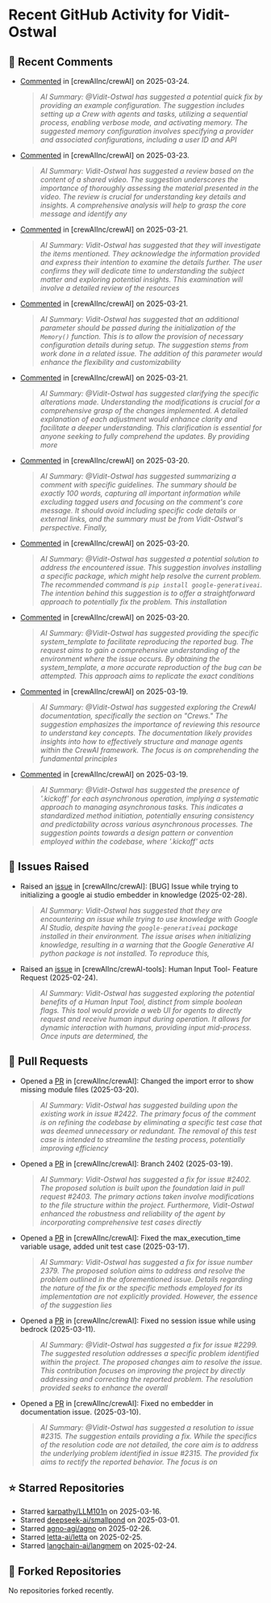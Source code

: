 # Recent GitHub Activity for Vidit-Ostwal

## 💬 Recent Comments
- [Commented](https://github.com/crewAIInc/crewAI/issues/2448#issuecomment-2747616426) in [crewAIInc/crewAI] on 2025-03-24.
  > *AI Summary: @Vidit-Ostwal has suggested a potential quick fix by providing an example configuration. The suggestion includes setting up a Crew with agents and tasks, utilizing a sequential process, enabling verbose mode, and activating memory. The suggested memory configuration involves specifying a provider and associated configurations, including a user ID and API*
- [Commented](https://github.com/crewAIInc/crewAI/pull/2312#issuecomment-2746349906) in [crewAIInc/crewAI] on 2025-03-23.
  > *AI Summary: Vidit-Ostwal has suggested a review based on the content of a shared video. The suggestion underscores the importance of thoroughly assessing the material presented in the video. The review is crucial for understanding key details and insights. A comprehensive analysis will help to grasp the core message and identify any*
- [Commented](https://github.com/crewAIInc/crewAI/pull/2312#issuecomment-2744298524) in [crewAIInc/crewAI] on 2025-03-21.
  > *AI Summary: Vidit-Ostwal has suggested that they will investigate the items mentioned. They acknowledge the information provided and express their intention to examine the details further. The user confirms they will dedicate time to understanding the subject matter and exploring potential insights. This examination will involve a detailed review of the resources*
- [Commented](https://github.com/crewAIInc/crewAI/pull/2429#issuecomment-2744296725) in [crewAIInc/crewAI] on 2025-03-21.
  > *AI Summary: Vidit-Ostwal has suggested that an additional parameter should be passed during the initialization of the `Memory()` function. This is to allow the provision of necessary configuration details during setup. The suggestion stems from work done in a related issue. The addition of this parameter would enhance the flexibility and customizability*
- [Commented](https://github.com/crewAIInc/crewAI/issues/2055#issuecomment-2743665861) in [crewAIInc/crewAI] on 2025-03-21.
  > *AI Summary: @Vidit-Ostwal has suggested clarifying the specific alterations made. Understanding the modifications is crucial for a comprehensive grasp of the changes implemented. A detailed explanation of each adjustment would enhance clarity and facilitate a deeper understanding. This clarification is essential for anyone seeking to fully comprehend the updates. By providing more*
- [Commented](https://github.com/crewAIInc/crewAI/pull/2265#issuecomment-2741133791) in [crewAIInc/crewAI] on 2025-03-20.
  > *AI Summary: @Vidit-Ostwal has suggested summarizing a comment with specific guidelines. The summary should be exactly 100 words, capturing all important information while excluding tagged users and focusing on the comment's core message. It should avoid including specific code details or external links, and the summary must be from Vidit-Ostwal's perspective. Finally,*
- [Commented](https://github.com/crewAIInc/crewAI/issues/2421#issuecomment-2740100349) in [crewAIInc/crewAI] on 2025-03-20.
  > *AI Summary: @Vidit-Ostwal has suggested a potential solution to address the encountered issue. This suggestion involves installing a specific package, which might help resolve the current problem. The recommended command is `pip install google-generativeai`. The intention behind this suggestion is to offer a straightforward approach to potentially fix the problem. This installation*
- [Commented](https://github.com/crewAIInc/crewAI/issues/2417#issuecomment-2740019055) in [crewAIInc/crewAI] on 2025-03-20.
  > *AI Summary: @Vidit-Ostwal has suggested providing the specific system_template to facilitate reproducing the reported bug. The request aims to gain a comprehensive understanding of the environment where the issue occurs. By obtaining the system_template, a more accurate reproduction of the bug can be attempted. This approach aims to replicate the exact conditions*
- [Commented](https://github.com/crewAIInc/crewAI/issues/2406#issuecomment-2737664282) in [crewAIInc/crewAI] on 2025-03-19.
  > *AI Summary: @Vidit-Ostwal has suggested exploring the CrewAI documentation, specifically the section on "Crews." The suggestion emphasizes the importance of reviewing this resource to understand key concepts. The documentation likely provides insights into how to effectively structure and manage agents within the CrewAI framework. The focus is on comprehending the fundamental principles*
- [Commented](https://github.com/crewAIInc/crewAI/issues/2406#issuecomment-2737661658) in [crewAIInc/crewAI] on 2025-03-19.
  > *AI Summary: @Vidit-Ostwal has suggested the presence of '.kickoff' for each asynchronous operation, implying a systematic approach to managing asynchronous tasks. This indicates a standardized method initiation, potentially ensuring consistency and predictability across various asynchronous processes. The suggestion points towards a design pattern or convention employed within the codebase, where '.kickoff' acts*

## 🐛 Issues Raised
- Raised an [issue](https://github.com/crewAIInc/crewAI/issues/2255) in [crewAIInc/crewAI]: [BUG] Issue while trying to initializing a google ai studio embedder in knowledge (2025-02-28).
  > *AI Summary: Vidit-Ostwal has suggested that they are encountering an issue while trying to use knowledge with Google AI Studio, despite having the `google-generativeai` package installed in their environment. The issue arises when initializing knowledge, resulting in a warning that the Google Generative AI python package is not installed. To reproduce this,*
- Raised an [issue](https://github.com/crewAIInc/crewAI-tools/issues/223) in [crewAIInc/crewAI-tools]: Human Input Tool- Feature Request (2025-02-24).
  > *AI Summary: Vidit-Ostwal has suggested exploring the potential benefits of a Human Input Tool, distinct from simple boolean flags. This tool would provide a web UI for agents to directly request and receive human input during operation. It allows for dynamic interaction with humans, providing input mid-process. Once inputs are determined, the*

## 🚀 Pull Requests
- Opened a [PR](https://github.com/crewAIInc/crewAI/pull/2423) in [crewAIInc/crewAI]: Changed the import error to show missing module files (2025-03-20).
  > *AI Summary: Vidit-Ostwal has suggested building upon the existing work in issue #2422. The primary focus of the comment is on refining the codebase by eliminating a specific test case that was deemed unnecessary or redundant. The removal of this test case is intended to streamline the testing process, potentially improving efficiency*
- Opened a [PR](https://github.com/crewAIInc/crewAI/pull/2408) in [crewAIInc/crewAI]: Branch 2402 (2025-03-19).
  > *AI Summary: Vidit-Ostwal has suggested a fix for issue #2402. The proposed solution is built upon the foundation laid in pull request #2403. The primary actions taken involve modifications to the file structure within the project. Furthermore, Vidit-Ostwal enhanced the robustness and reliability of the agent by incorporating comprehensive test cases directly*
- Opened a [PR](https://github.com/crewAIInc/crewAI/pull/2388) in [crewAIInc/crewAI]: Fixed the max_execution_time variable usage, added unit test case (2025-03-17).
  > *AI Summary: Vidit-Ostwal has suggested a fix for issue number 2379. The proposed solution aims to address and resolve the problem outlined in the aforementioned issue. Details regarding the nature of the fix or the specific methods employed for its implementation are not explicitly provided. However, the essence of the suggestion lies*
- Opened a [PR](https://github.com/crewAIInc/crewAI/pull/2337) in [crewAIInc/crewAI]: Fixed no session issue while using bedrock (2025-03-11).
  > *AI Summary: @Vidit-Ostwal has suggested a fix for issue #2299. The suggested resolution addresses a specific problem identified within the project. The proposed changes aim to resolve the issue. This contribution focuses on improving the project by directly addressing and correcting the reported problem. The resolution provided seeks to enhance the overall*
- Opened a [PR](https://github.com/crewAIInc/crewAI/pull/2317) in [crewAIInc/crewAI]: Fixed no embedder in documentation issue. (2025-03-10).
  > *AI Summary: @Vidit-Ostwal has suggested a resolution to issue #2315. The suggestion entails providing a fix. While the specifics of the resolution code are not detailed, the core aim is to address the underlying problem identified in issue #2315. The provided fix aims to rectify the reported behavior. The focus is on*

## ⭐ Starred Repositories
- Starred [karpathy/LLM101n](https://github.com/karpathy/LLM101n) on 2025-03-16.
- Starred [deepseek-ai/smallpond](https://github.com/deepseek-ai/smallpond) on 2025-03-01.
- Starred [agno-agi/agno](https://github.com/agno-agi/agno) on 2025-02-26.
- Starred [letta-ai/letta](https://github.com/letta-ai/letta) on 2025-02-25.
- Starred [langchain-ai/langmem](https://github.com/langchain-ai/langmem) on 2025-02-24.

## 🍴 Forked Repositories
No repositories forked recently.
